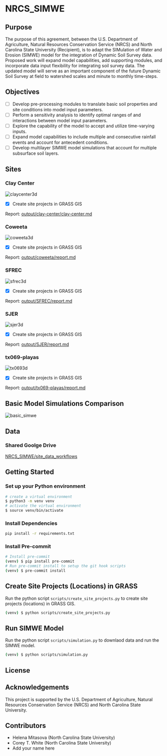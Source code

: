 # NRCS_SIMWE

## Purpose

The purpose of this agreement, between the U.S. Department of Agriculture, Natural Resources Conservation Service (NRCS) and North Carolina State University (Recipient), is to adapt the SIMulation of Water and Erosion (SIMWE) model for the integration of Dynamic Soil Survey data. Proposed work will expand model capabilities, add supporting modules, and incorporate data input flexibility for integrating soil survey data. The updated model will serve as an important component of the future Dynamic Soil Survey at field to watershed scales and minute to monthly time-steps.

## Objectives

- [ ] Develop pre-processing modules to translate basic soil properties and site conditions into model input parameters.
- [ ] Perform a sensitivity analysis to identify optimal ranges of and interactions between model input parameters.
- [ ] Explore the capability of the model to accept and utilize time-varying inputs.
- [ ] Expand model capabilities to include multiple and consecutive rainfall events and account for antecedent conditions.
- [ ] Develop multilayer SIMWE model simulations that account for multiple subsurface soil layers.

## Sites

### Clay Center

![claycenter3d](output/clay-center/elevation_3dmap.png)

- [x] Create site projects in GRASS GIS

Report: [output/clay-center/clay-center.md](output/clay-center/clay-center.md)


### Coweeta

![coweeta3d](output/coweeta/elevation_3dmap.png)

- [X] Create site projects in GRASS GIS

Report: [output/coweeta/report.md](output/coweeta/report.md)

### SFREC

![sfrec3d](output/SFREC/elevation_3dmap.png)

- [X] Create site projects in GRASS GIS

Report: [output/SFREC/report.md](output/SFREC/report.md)

### SJER

![sjer3d](output/SJER/elevation_3dmap.png)

- [X] Create site projects in GRASS GIS

Report: [output/SJER/report.md](output/SJER/report.md)

### tx069-playas

![tx0693d](output/tx069-playas/elevation_3dmap.png)

- [X] Create site projects in GRASS GIS

Report: [output/tx069-playas/report.md](output/tx069-playas/report.md)

## Basic Model Simulations Comparison

![basic_simwe](notebooks/output/depth_fig.png)

## Data

### Shared Goolge Drive

[NRCS_SIMWE/site_data_workflows](https://drive.google.com/drive/folders/1VsauKpPnaPhKcRUykEgmGN7045xuhFu_?usp=drive_link)

## Getting Started

### Set up your Python environment

```bash
# create a virtual environment
$ python3 -m venv venv
# activate the virtual environment
$ source venv/bin/activate
```

### Install Dependencies

```bash
pip install -r requirements.txt
```

### Install Pre-commit

```bash
# Install pre-commit
(venv) $ pip install pre-commit
# Run pre-commit install to setup the git hook scripts
(venv) $ pre-commit install
```

## Create Site Projects (Locations) in GRASS

Run the python script `scripts/create_site_projects.py` to create site projects (locations) in GRASS GIS.

```bash
(venv) $ python scripts/create_site_projects.py
```

## Run SIMWE Model

Run the python script `scripts/simulation.py` to downlaod data and run the SIMWE model.

```bash
(venv) $ python scripts/simulation.py
```

## License

## Acknowledgements

This project is supported by the U.S. Department of Agriculture, Natural Resources Conservation Service (NRCS) and North Carolina State University.

## Contributors

- Helena Mitasova (North Carolina State University)
- Corey T. White (North Carolina State University)
- Add your name here
